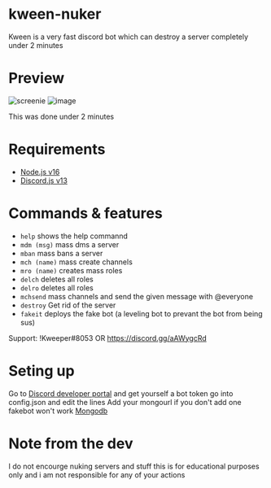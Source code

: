 # kween-nuker
Kween is a very fast discord bot which can destroy a server completely under 2 minutes

# Preview
![screenie](https://cdn.discordapp.com/attachments/873086733170929685/879367915806285884/unknown.png)
![image](https://user-images.githubusercontent.com/72858106/130476153-149e71a4-66aa-4a9a-bcc2-73e1547a351b.png)

This was done under 2 minutes

# Requirements
- [Node.js v16](https://nodejs.org)
- [Discord.js v13](https://discord.js.org)

# Commands & features

- `help` shows the help commannd
- `mdm (msg)` mass dms a server
- `mban` mass bans a server
- `mch (name)` mass create channels
- `mro (name)` creates mass roles
- `delch` deletes all roles
- `delro` deletes all roles
- `mchsend` mass channels and send the given message with @everyone
- `destroy` Get rid of the server
- `fakeit` deploys the fake bot (a leveling bot to prevant the bot from being sus)

Support: !Kweeper#8053 OR https://discord.gg/aAWygcRd

# Seting up
Go to [Discord developer portal](https://discord.dev) and get yourself a bot token
go into config.json and edit the lines
Add your mongourl if you don't add one fakebot won't work [Mongodb](https://cloud.mongodb.com)

# Note from the dev

I do not encourge nuking servers and stuff this is for educational purposes only and i am not responsible for any of your actions
 
